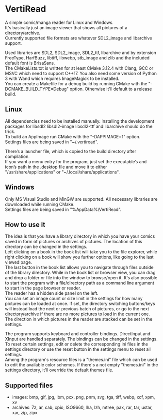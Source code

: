 # VertiRead
A simple comic/manga reader for Linux and Windows.  
It's basically just an image viewer that shows all pictures of a directory/archive.  
Currently supported file formats are whatever SDL2_image and libarchive support.  

Used libraries are SDL2, SDL2_image, SDL2_ttf, libarchive and by extension FreeType, HarfBuzz, libtiff, libwebp, stb_image and zlib and the included default font is BrisaSans.  
The CMakeLists.txt is written for at least CMake 3.12.4 with Clang, GCC or MSVC which need to support C++17. You also need some version of Python 3 with Wand which requires ImageMagick to be installed.  
You can create a Makefile for a debug build by running CMake with the "-DCMAKE_BUILD_TYPE=Debug" option. Otherwise it'll default to a release build.  

## Linux
All dependencies need to be installed manually. Installing the development packages for libsdl2 libsdl2-image libsdl2-ttf and libarchive should do the trick.  
To build an AppImage run CMake with the "-DAPPIMAGE=1" option.  
Settings files are being saved in "~/.vertiread".  

There’s a launcher file, which is copied to the build directory after compilation.  
If you want a menu entry for the program, just set the executable’s and icon’s path in the .desktop file and move it to either "/usr/share/applications" or "~/.local/share/applications".  

## Windows
Only MS Visual Studio and MinGW are supported. All necessary libraries are downloaded while running CMake.  
Settings files are being saved in "%AppData%\VertiRead".  

## How to use it
The idea is that you have a library directory in which you have your comics saved in form of pictures or archives of pictures. The location of this directory can be changed in the settings.  
Left clicking on a book in the book list will take you to the file explorer, while right clicking on a book will show you further options, like going to the last viewed page.  
The last button in the book list allows you to navigate through files outside of the library directory. While in the book list or browser view, you can drag and drop a folder or file into the window to browse/open it. It's also possible to start the program with a file/directory path as a command line argument to start in the page browser or reader.  
The reader has a hidden side panel on the left.  
You can set an image count or size limit in the settings for how many pictures can be loaded at once. If set, the directory switching buttons/keys will instead load the next or previous batch of pictures, or go to the next directory/archive if there are no more pictures to load in the current one.  
The direction in which pictures in the reader are stacked can be set in the settings.  

The program supports keyboard and controller bindings. DirectInput and XInput are handled separately. The bindings can be changed in the settings.  
To reset certain settings, edit or delete the corresponding ini files in the settings directory or use the reset button in the settings menu to reset all settings.  
Among the program's resource files is a "themes.ini" file which can be used to edit the available color schemes. If there's a not empty "themes.ini" in the settings directory, it'll override the default themes file.  

## Supported files
- images: bmp, gif, jpg, lbm, pcx, png, pnm, svg, tga, tiff, webp, xcf, xpm, xv
- archives: 7z, ar, cab, cpio, ISO9660, lha, lzh, mtree, pax, rar, tar, ustar, xar, zip, zipx
